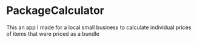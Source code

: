 # PackageCalculator
This an app I made for a local small business to calculate individual prices of items that were priced as a bundle
